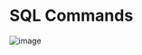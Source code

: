 # SQL Commands

![image](https://user-images.githubusercontent.com/67796162/155880850-b87bc8c3-db1c-448b-8e70-9c861faaeb4a.png)
